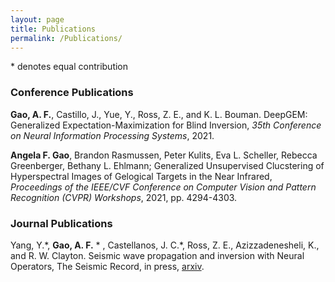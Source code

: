 ```yaml
---
layout: page
title: Publications
permalink: /Publications/
---
```


<style>
img {
  display: block;
  margin-left: auto;
  margin-right: auto;
}
</style>

<style>
embed{
  display: block;
  margin-left: auto;
  margin-right: auto;
}
</style>

 \* denotes equal contribution

### Conference Publications

**Gao, A. F.**, Castillo, J., Yue, Y., Ross, Z. E., and K. L. Bouman. DeepGEM: Generalized Expectation-Maximization for Blind Inversion, *35th Conference on Neural Information Processing Systems*, 2021.

**Angela F. Gao**, Brandon Rasmussen, Peter Kulits, Eva L. Scheller, Rebecca Greenberger, Bethany L. Ehlmann; Generalized Unsupervised Clucstering of Hyperspectral Images of Gelogical Targets in the Near Infrared, *Proceedings of the IEEE/CVF Conference on Computer Vision and Pattern Recognition (CVPR) Workshops*, 2021, pp. 4294-4303.

### Journal Publications
Yang, Y.\*, **Gao, A. F.** \* , Castellanos, J. C.\*, Ross, Z. E., Azizzadenesheli, K., and R. W. Clayton. Seismic wave propagation and inversion with Neural Operators, The Seismic Record, in press, [arxiv](arXiv:2108.05421).

